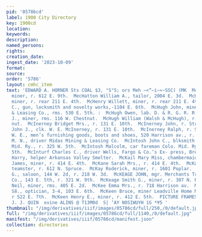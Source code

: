 ```yaml
---
pid: '05786cd'
label: 1900 City Directory
key: 1900cd
location: 
keywords: 
description: 
named_persons: 
rights: 
creation_date: 
ingest_date: '2023-10-09'
format: 
source: 
order: '5786'
layout: cmhc_item
text: 'EDWARD A. HORNER Sts COAL $3, °S°5; ors Meh —<“—i~«~SSC( (MK  McHale Martin,
  miner, r. 612 E. 9th.  MecHatton William A., tailor, 2004 E. 3d.  McHenry Hiram,
  miner, r. rear 211 E. 4th.  McHenry Willett, miner, r. rear 211 E. 4th.  McHUGH
  C., gun, locksmith and novelty works,-1104 E. 6th.  McHugh John, miner Midas Mining
  & Leasing Co., rms. 530 E. 5th. :  McHugh Owen, lab. D. & R. G. R. R.  McHugh Patrick
  J., miner, rms. 116 W. Chestnut.  McHugh William (Walsh & McHugh), r. 116 W. Chest-
  nut.  McInerney Bridget Mrs., r. 131 E. 10th.  McInerney John, r. Stringtown.  McInerney
  John J., clk. W. E. McInerney, r. 131 E. 10th.  McInerney Ralph, r. Stringtown.  McINERNEY
  W. E., men’s furnishing goods, boots and shoes, 520 Harrison av., r. 131 E. 10th.  McInnes
  M. N., driver Midas Mining & Leasing Co.  McIntosh John C., blksmith helper Colo.
  Mid. Ry., r. 325 W. 5th.  McIntosh Malcolm, car fareman Colo. Mid. Ry., r. 325 W.
  5th.  McInturf Charles C., driver Wells, Fargo & Co.’s Ex- press, Breene Blk.  McIver
  Harry, helper Arkansas Valley Smelter.  McKail Mary Miss, chambermaid Hotel Vendome.  McKane
  James, miner, r. 414 E. 4th.  McKane Sarah Mrs., r. 414 E. 4th.  McKay Albert M.,
  teamster, r. 612 N. Spruce.  McKay Roderick, miner, r. 1601 Poplar.  McKAY WALTER
  G., saloon, 144 W. 2d, r. 218 W. 3d.  McKEAGE JOHN, mgr. Merchants Transfer & Storage
  Co., 143 E. 5th, r. 321 W. 9th.  McKeage Smith G., miner, r. 307 N. Pine.  McKechnie
  Neil, miner, rms. 405 E. 2d.  McKee Emma Mrs., r. 718 Harrison av.  McKee Franze
  S8., optician, 3-4, 103 E. 6th.  McKeen Bruce, miner Leadville Home Mining Co.,
  r 522 E. 7th.  McKeen Henry E., miner, r. 412 E. 5th.  PICTURE FRAMES, ™ giver"
  J. J. QUIN  ovine ALINS @ T13M0d  S| ‘AY NOSIWUYH 1G *¥5 '
thumbnail: "/img/derivatives/iiif/images/05786cd/full/250,/0/default.jpg"
full: "/img/derivatives/iiif/images/05786cd/full/1140,/0/default.jpg"
manifest: "/img/derivatives/iiif/05786cd/manifest.json"
collection: directories
---
```

